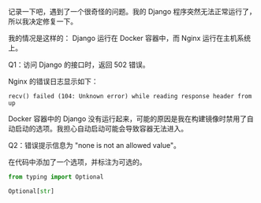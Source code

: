 记录一下吧，遇到了一个很奇怪的问题。我的 Django 程序突然无法正常运行了，所以我决定修复一下。

我的情况是这样的：
Django 运行在 Docker 容器中，而 Nginx 运行在主机系统上。

Q1：访问 Django 的接口时，返回 502 错误。

Nginx 的错误日志显示如下：

```
recv() failed (104: Unknown error) while reading response header from up
```

Docker 容器中的 Django 没有运行起来，可能的原因是我在构建镜像时禁用了自动启动的选项。我担心自动启动可能会导致容器无法进入。

Q2：错误提示信息为 "none is not an allowed value"。

在代码中添加了一个选项，并标注为可选的。

```py
from typing import Optional

Optional[str]
```
